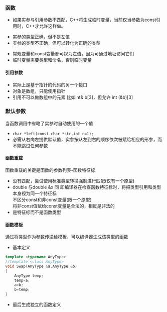 ### 函数
* 如果实参与引用参数不匹配，C++将生成临时变量，当前仅当参数为const引用时，C++才允许这样做。
 - 实参的类型正确，但不是左值
 - 实参的类型不正确，但可以转化为正确的类型
* 常规变量和const变量都可视为左值，因为可通过地址访问它们
* 临时变量需要类型和命名，否则临时变量

#### 引用参数
* 实际上是基于指针的代码的另一个接口
* 对象是数组，只能使用指针
* 引用不可以做数组中的元素 比如int& b[3]，但允许
int (&b)[3]

### 默认参数
当函数调用中省略了实参时自动使用的一个值
* `char *left(const char *str,int n=1);`
* 必需从右向左提供默认值，实参按从左到右的顺序依次被赋给相应的形参，而不能跳过任何参数

#### 函数重载
函数重载的关键是函数的参数列表-函数特征标
* 没有匹配，尝试使用标准类型转换强制进行匹配(仅有一个原型)
* double 与double &x 同
即编译器在检查函数特征标时，将把类型引用和类型本身视为同一个特征标  
不区分const和非const变量(限一个原型)  
将非const值赋给const变量是合法的，相反是非法的
* 是特征标而不是函数类型

#### 函数模板
通过将类型作为参数传递给模板，可以编译器生成该类型的函数
* 基本定义
```cpp
template <typename AnyType>
//template <class AnyType>
void Swap(AnyType &a,AnyType &b)
{
	AnyType temp;
	temp=a;
	a=b;
	b=temp;
}
```
* 最后生成独立的函数定义